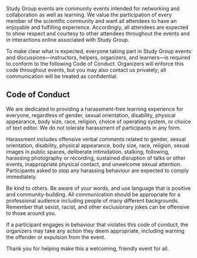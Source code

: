 ﻿Study Group events are community events intended for networking and collaboration as well as learning. We value the participation of every member of the scientific community and want all attendees to have an enjoyable and fulfilling experience. Accordingly, all attendees are expected to show respect and courtesy to other attendees throughout the events and in interactions online associated with Study Group.

To make clear what is expected, everyone taking part in Study Group events and discussions—instructors, helpers, organizers, and learners—is required to conform to the following Code of Conduct. Organizers will enforce this code throughout events, but you may also contact us privately; all communication will be treated as confidential.

## Code of Conduct

We are dedicated to providing a harassment-free learning experience for everyone, regardless of gender, sexual orientation, disability, physical appearance, body size, race, religion, choice of operating system, or choice of text editor. We do not tolerate harassment of participants in any form.

Harassment includes offensive verbal comments related to gender, sexual orientation, disability, physical appearance, body size, race, religion, sexual images in public spaces, deliberate intimidation, stalking, following, harassing photography or recording, sustained disruption of talks or other events, inappropriate physical contact, and unwelcome sexual attention.
Participants asked to stop any harassing behaviour are expected to comply immediately.

Be kind to others. Be aware of your words, and use language that is positive and community-building. All communication should be appropriate for a professional audience including people of many different backgrounds. Remember that sexist, racist, and other exclusionary jokes can be offensive to those around you.

If a participant engages in behaviour that violates this code of conduct, the organizers may take any action they deem appropriate, including warning the offender or expulsion from the event.

Thank you for helping make this a welcoming, friendly event for all.

